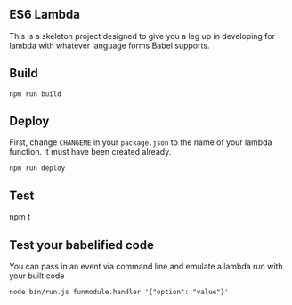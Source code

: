 ES6 Lambda
---

This is a skeleton project designed to give you a leg up in developing
for lambda with whatever language forms Babel supports.

Build
---
`npm run build`

Deploy
---
First, change `CHANGEME` in your `package.json` to the name of your lambda function.
It must have been created already.

`npm run deploy`

Test
---
npm t

Test your babelified code
---
You can pass in an event via command line and emulate a lambda run with your built code

`node bin/run.js funmodule.handler '{"option": "value"}'`


